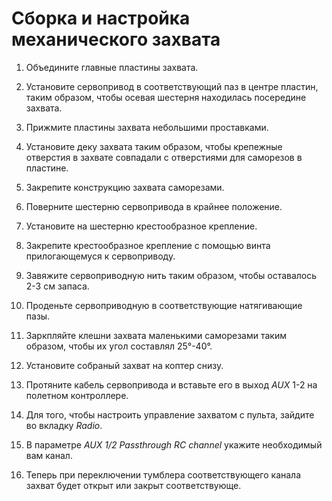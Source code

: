 # Сборка и настройка механического захвата

1. Объедините главные пластины захвата.

2. Установите сервопривод в соответствующий паз в центре пластин, таким образом, чтобы осевая шестерня находилась посередине захвата.

3. Прижмите пластины захвата небольшими проставками.

4. Установите деку захвата таким образом, чтобы крепежные отверстия в захвате совпадали с отверстиями для саморезов в пластине.

5. Закрепите конструкцию захвата саморезами.

6. Поверните шестерню сервопривода в крайнее положение.

7. Установите на шестерню крестообразное крепление.

8. Закрепите крестообразное крепление с помощью винта прилогающемуся к сервоприводу.

9. Завяжите сервоприводную нить таким образом, чтобы оставалось 2-3 см запаса.

10. Проденьте сервоприводную в соответствующие натягивающие пазы.

11. Заркпляйте клешни захвата маленькими саморезами таким образом, чтобы их угол составлял 25°-40°.

12. Установите собраный захват на коптер снизу.

13. Протяните кабель сервопривода и вставьте его в выход *AUX* 1-2 на полетном контроллере.

14. Для того, чтобы настроить управление захватом с пульта, зайдите во вкладку *Radio*.

15. В параметре *AUX 1/2 Passthrough RC channel* укажите необходимый вам канал.

16. Теперь при переключении тумблера соответствующего канала захват будет открыт или закрыт соответствующе.
